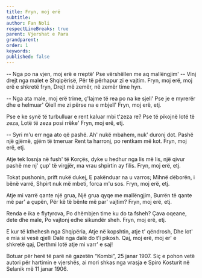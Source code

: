 ```yaml
---
title: Fryn, moj erë
subtitle:
author: Fan Noli
respectLineBreaks: true
parent: Vjershat e Para
grandparent:
order: 1
keywords:
published: false
---
```


-- Nga po na vjen, moj erë e rreptë'
Pse vërshëllen me aq mallëngjim'
-- Vinj drejt nga malet e Shqipërisë,
Për të përhapur zi e vajtim.
Fryn, moj erë, moj erë e shkretë fryn,
Drejt më zemër, në zemër time hyn.

-- Nga ata male, moj erë trime,
ç'lajme të rea po na ke sjell'
Pse je e myrerër dhe e helmuar'
Qiell me zi përse na e mbjell'
Fryn, moj erë, etj.

Pse e ke synë të turbulluar
e rent kaluar mbi t'zeza re?
Pse të pikojnë lotë të zeza,
Lotë të zeza posi rrëke'
Fryn, moj erë, etj.

-- Syri m'u err nga ato që pashë.
Ah' nukë mbahem, nuk' duronj dot.
Pashë një gjëmë, gjëm të tmeruar
Rent ta harronj, po rentkam më kot.
Fryn, moj erë, etj.

Atje tek losnja në fush' të Korçës,
dyke u hedhur nga lis më lis,
një qivur pashë me nj' çup' të virgjër,
ma vrau shpirtin ay filis.
Fryn, moj erë, etj.

Tokat pushonin, prift nukë dukej,
E pakënduar na u varros;
Mihnë dëborën, i bënë varrë,
Shpirt nuk më mbeti, forca m'u sos.
Fryn, moj erë, etj.

Atje mi varrë qante një grua,
Një grua qyqe me mallëngjim,
Burrën të qante më par' a çupën,
Për kë të bënte më par' vajtim?
Fryn, moj erë, etj.

Renda e ika e flytyrova,
Po dhëmbjen time ku do ta fsheh?
Çava oqeane, dete dhe male,
Po vajtonj edhe sikundër sheh.
Fryn, moj erë, etj.


E kur të kthehesh nga Shqipëria,
Atje në kopshtin, atje t' qëndrosh,
Dhe lot' e mia si vesë qjelli
Dalë nga dalë do t'i pikosh.
Qaj, moj erë, moj er' e shkretë qaj,
Derthmi lotë atje mi varr' e saj!


<div class="divider text-center" data-content="✱"></div>

<footnote>
Botuar për herë të parë në gazetën “Kombi”, 25 janar 1907. Siç e pohon vetë
autori për hartimin e vjershës, ai mori shkas nga vrasja e Spiro Kosturit në
Selanik më 11 janar 1906.
</footnote>
